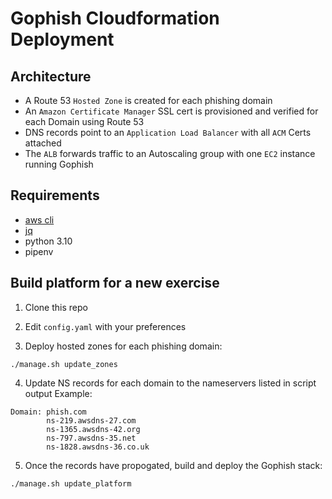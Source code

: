# Gophish Cloudformation Deployment

## Architecture
* A Route 53 `Hosted Zone` is created for each phishing domain
* An `Amazon Certificate Manager` SSL cert is provisioned and verified for each Domain using Route 53
* DNS records point to an `Application Load Balancer` with all `ACM` Certs attached
* The `ALB` forwards traffic to an Autoscaling group with one `EC2` instance running Gophish

## Requirements
* [aws cli](https://docs.aws.amazon.com/cli/latest/userguide/getting-started-install.html)
* [jq](https://stedolan.github.io/jq/download/)
* python 3.10
* pipenv

## Build platform for a new exercise

1. Clone this repo

2. Edit `config.yaml` with your preferences

3. Deploy hosted zones for each phishing domain:
```
./manage.sh update_zones
```

4. Update NS records for each domain to the nameservers listed in script output
Example:
```
Domain: phish.com
        ns-219.awsdns-27.com
        ns-1365.awsdns-42.org
        ns-797.awsdns-35.net
        ns-1828.awsdns-36.co.uk
```

5. Once the records have propogated, build and deploy the Gophish stack:
```
./manage.sh update_platform
```
